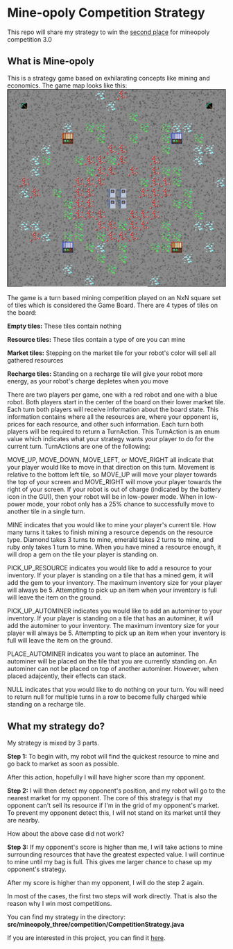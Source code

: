 # Mine-opoly Competition Strategy
This repo will share my strategy to win the [second place](https://courses.grainger.illinois.edu/cs126/sp2022/hall-of-fame/) for mineopoly competition 3.0

## What is Mine-opoly

This is a strategy game based on exhilarating concepts like mining and economics. 
The game map looks like this:
![img.png](img.png)

The game is a turn based mining competition played on an NxN square set of tiles which is considered the Game Board. There are 4 types of tiles on the board:

**Empty tiles:** These tiles contain nothing

**Resource tiles:** These tiles contain a type of ore you can mine

**Market tiles:** Stepping on the market tile for your robot's color will sell all gathered resources

**Recharge tiles:** Standing on a recharge tile will give your robot more energy, as your robot's charge depletes when you move

There are two players per game, one with a red robot and one with a blue robot. Both players start in the center of the board on their lower market tile. Each turn both players will receive information about the board state. This information contains where all the resources are, where your opponent is, prices for each resource, and other such information. Each turn both players will be required to return a TurnAction. This TurnAction is an enum value which indicates what your strategy wants your player to do for the current turn. TurnActions are one of the following:

MOVE_UP, MOVE_DOWN, MOVE_LEFT, or MOVE_RIGHT all indicate that your player would like to move in that direction on this turn. Movement is relative to the bottom left tile, so MOVE_UP will move your player towards the top of your screen and MOVE_RIGHT will move your player towards the right of your screen. If your robot is out of charge (indicated by the battery icon in the GUI), then your robot will be in low-power mode. When in low-power mode, your robot only has a 25% chance to successfully move to another tile in a single turn.

MINE indicates that you would like to mine your player's current tile. How many turns it takes to finish mining a resource depends on the resource type. Diamond takes 3 turns to mine, emerald takes 2 turns to mine, and ruby only takes 1 turn to mine. When you have mined a resource enough, it will drop a gem on the tile your player is standing on.

PICK_UP_RESOURCE indicates you would like to add a resource to your inventory. If your player is standing on a tile that has a mined gem, it will add the gem to your inventory. The maximum inventory size for your player will always be 5. Attempting to pick up an item when your inventory is full will leave the item on the ground.

PICK_UP_AUTOMINER indicates you would like to add an autominer to your inventory. If your player is standing on a tile that has an autominer, it will add the autominer to your inventory. The maximum inventory size for your player will always be 5. Attempting to pick up an item when your inventory is full will leave the item on the ground.

PLACE_AUTOMINER indicates you want to place an autominer. The autominer will be placed on the tile that you are currently standing on. An autominer can not be placed on top of another autominer. However, when placed adajcently, their effects can stack.

NULL indicates that you would like to do nothing on your turn. You will need to return null for multiple turns in a row to become fully charged while standing on a recharge tile.

## What my strategy do?

My strategy is mixed by 3 parts. 

**Step 1:** To begin with, my robot will find the quickest resource to mine and go back to market as soon as possible.

After this action, hopefully I will have higher score than my opponent.

**Step 2:** I will then detect my opponent's position, and my robot will go to the nearest market for my opponent.
The core of this strategy is that my opponent can't sell its resource if I'm in the grid of my opponent's market.
To prevent my opponent detect this, I will not stand on its market until they are nearby.

How about the above case did not work?

**Step 3:** If my opponent's score is higher than me, I will take actions to mine surrounding resources that have the greatest expected value. I will continue to mine until my bag is full.
This gives me larger chance to chase up my opponent's strategy. 

After my score is higher than my opponent, I will do the step 2 again.

In most of the cases, the first two steps will work directly. That is also the reason why I win most competitions.

You can find my strategy in the directory: **src/mineopoly_three/competition/CompetitionStrategy.java**

If you are interested in this project, you can find it [here](https://courses.grainger.illinois.edu/cs126/sp2022/assignments/mineopoly/).
